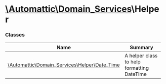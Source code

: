 # [\Automattic](../namespaces/automattic.md)[\Domain_Services](../namespaces/automattic-domain-services.md)\Helper

### Classes

| Name | Summary |
|------|---------|
| [\Automattic\Domain_Services\Helper\Date_Time](../classes/Automattic-Domain-Services-Helper-Date-Time.md) | A helper class to help formatting DateTime |
